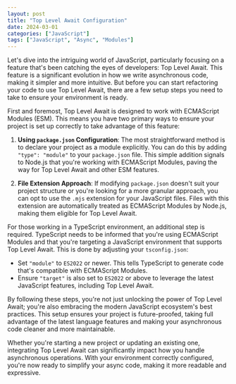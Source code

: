 ```yaml
---
layout: post
title: "Top Level Await Configuration"
date: 2024-03-01
categories: ["JavaScript"]
tags: ["JavaScript", "Async", "Modules"]
---
```


Let's dive into the intriguing world of JavaScript, particularly focusing on a feature that's been catching the eyes of developers: Top Level Await. This feature is a significant evolution in how we write asynchronous code, making it simpler and more intuitive. But before you can start refactoring your code to use Top Level Await, there are a few setup steps you need to take to ensure your environment is ready.

First and foremost, Top Level Await is designed to work with ECMAScript Modules (ESM). This means you have two primary ways to ensure your project is set up correctly to take advantage of this feature:

1. **Using `package.json` Configuration**: The most straightforward method is to declare your project as a module explicitly. You can do this by adding `"type": "module"` to your `package.json` file. This simple addition signals to Node.js that you're working with ECMAScript Modules, paving the way for Top Level Await and other ESM features.

2. **File Extension Approach**: If modifying `package.json` doesn't suit your project structure or you're looking for a more granular approach, you can opt to use the `.mjs` extension for your JavaScript files. Files with this extension are automatically treated as ECMAScript Modules by Node.js, making them eligible for Top Level Await.

For those working in a TypeScript environment, an additional step is required. TypeScript needs to be informed that you're using ECMAScript Modules and that you're targeting a JavaScript environment that supports Top Level Await. This is done by adjusting your `tsconfig.json`:

- Set `"module"` to `ES2022` or newer. This tells TypeScript to generate code that's compatible with ECMAScript Modules.
- Ensure `"target"` is also set to `ES2022` or above to leverage the latest JavaScript features, including Top Level Await.

By following these steps, you're not just unlocking the power of Top Level Await; you're also embracing the modern JavaScript ecosystem's best practices. This setup ensures your project is future-proofed, taking full advantage of the latest language features and making your asynchronous code cleaner and more maintainable.

Whether you're starting a new project or updating an existing one, integrating Top Level Await can significantly impact how you handle asynchronous operations. With your environment correctly configured, you're now ready to simplify your async code, making it more readable and expressive.